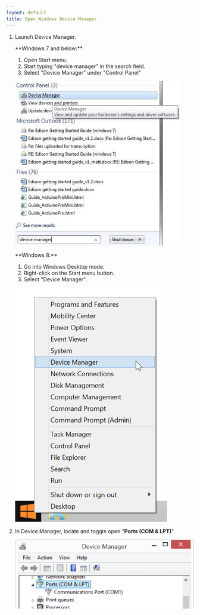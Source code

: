 ```yaml
---
layout: default
title: Open Windows Device Manager
---
```


1. Launch Device Manager.

    <div class="side_by_side">
      <div class="left" markdown="1">
      **Windows 7 and below:**

      1. Open Start menu.
      2. Start typing "device manager" in the search field. 
      3. Select "Device Manager" under "Control Panel"

      ![Device Manager in the Windows 7 Start Menu](images/device_manager-windows_7.jpg)
      </div>

      <div class="side_by_side right" markdown="1">
      **Windows 8:**
      
      1. Go into Windows Desktop mode.
      2. Right-click on the Start menu button.
      3. Select "Device Manager".

      ![Device Manager in the Windows 8 Start Menu](images/device_manager-windows_8.png)
      </div>
    </div>

2. In Device Manager, locate and toggle open "**Ports (COM & LPT)**".

    ![Open Ports](images/device_manager-open_com_lpt_ports.png)
